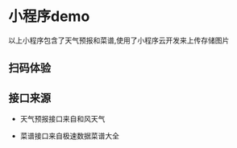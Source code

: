 # 小程序demo

以上小程序包含了天气预报和菜谱,使用了小程序云开发来上传存储图片

## 扫码体验



## 接口来源
* 天气预报接口来自和风天气

* 菜谱接口来自极速数据菜谱大全





